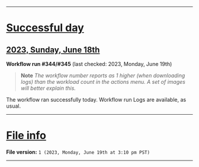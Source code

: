 
***

# [Successful day](#Successful-day)

## [2023, Sunday, June 18th](#2023-Sunday-June-18th)

**Workflow run #344/#345** (last checked: 2023, Monday, June 19th)

> **Note** _The workflow number reports as 1 higher (when downloading logs) than the workload count in the actions menu. A set of images will better explain this._

The workflow ran successfully today. Workflow run Logs are available, as usual.

***

# [File info](#File-info)

**File version:** `1 (2023, Monday, June 19th at 3:10 pm PST)`

***
